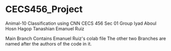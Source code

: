 # CECS456_Project
Animal-10 Classification using CNN
CECS 456 Sec 01
Group 
Iyad Aboul Hosn
Hagop Tanashian
Emanuel Ruiz

Main Branch Contains Emanuel Ruiz's colab file 
The other two Branches are named after the authors of the code in it. 



